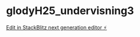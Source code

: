 # glodyH25_undervisning3

[Edit in StackBlitz next generation editor ⚡️](https://stackblitz.com/~/github.com/Grzegorz-ux/glodyH25_undervisning3)